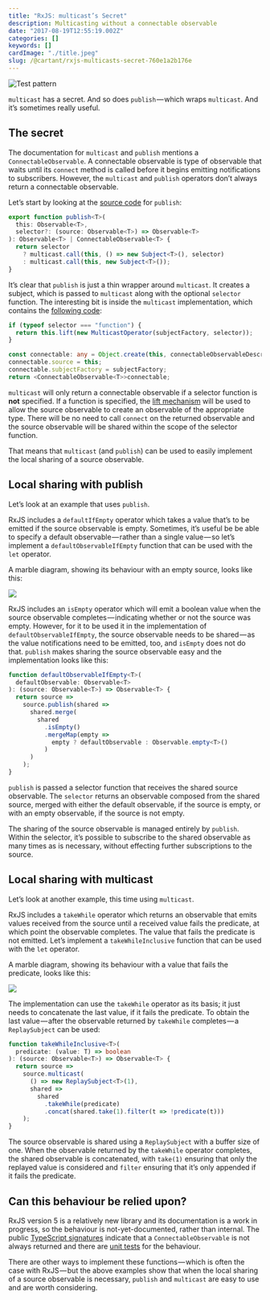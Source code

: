 ```yaml
---
title: "RxJS: multicast’s Secret"
description: Multicasting without a connectable observable
date: "2017-08-19T12:55:19.002Z"
categories: []
keywords: []
cardImage: "./title.jpeg"
slug: /@cartant/rxjs-multicasts-secret-760e1a2b176e
---
```


![Test pattern](title.jpeg "Photo by Tim Mossholder on Unsplash")

`multicast` has a secret. And so does `publish` — which wraps `multicast`. And it’s sometimes really useful.

## The secret

The documentation for `multicast` and `publish` mentions a `ConnectableObservable`. A connectable observable is type of observable that waits until its `connect` method is called before it begins emitting notifications to subscribers. However, the `multicast` and `publish` operators don’t always return a connectable observable.

Let’s start by looking at the [source code](https://github.com/ReactiveX/rxjs/blob/5.4.3/src/operator/publish.ts#L24-L27) for `publish`:

```ts
export function publish<T>(
  this: Observable<T>,
  selector?: (source: Observable<T>) => Observable<T>
): Observable<T> | ConnectableObservable<T> {
  return selector
    ? multicast.call(this, () => new Subject<T>(), selector)
    : multicast.call(this, new Subject<T>());
}
```

It’s clear that `publish` is just a thin wrapper around `multicast`. It creates a subject, which is passed to `multicast` along with the optional `selector` function. The interesting bit is inside the `multicast` implementation, which contains the [following code](https://github.com/ReactiveX/rxjs/blob/5.4.3/src/operator/multicast.ts#L42-L50):

```ts
if (typeof selector === "function") {
  return this.lift(new MulticastOperator(subjectFactory, selector));
}

const connectable: any = Object.create(this, connectableObservableDescriptor);
connectable.source = this;
connectable.subjectFactory = subjectFactory;
return <ConnectableObservable<T>>connectable;
```

`multicast` will only return a connectable observable if a selector function is **not** specified. If a function is specified, the [lift mechanism](https://github.com/ReactiveX/rxjs/issues/60) will be used to allow the source observable to create an observable of the appropriate type. There will be no need to call `connect` on the returned observable and the source observable will be shared within the scope of the selector function.

That means that `multicast` (and `publish`) can be used to easily implement the local sharing of a source observable.

## Local sharing with publish

Let’s look at an example that uses `publish`.

RxJS includes a `defaultIfEmpty` operator which takes a value that’s to be emitted if the source observable is empty. Sometimes, it’s useful be be able to specify a default observable — rather than a single value — so let’s implement a `defaultObservableIfEmpty` function that can be used with the `let` operator.

A marble diagram, showing its behaviour with an empty source, looks like this:

![](diagram-1.png)

RxJS includes an `isEmpty` operator which will emit a boolean value when the source observable completes — indicating whether or not the source was empty. However, for it to be used it in the implementation of `defaultObservableIfEmpty`, the source observable needs to be shared — as the value notifications need to be emitted, too, and `isEmpty` does not do that. `publish` makes sharing the source observable easy and the implementation looks like this:

```ts
function defaultObservableIfEmpty<T>(
  defaultObservable: Observable<T>
): (source: Observable<T>) => Observable<T> {
  return source =>
    source.publish(shared =>
      shared.merge(
        shared
          .isEmpty()
          .mergeMap(empty =>
            empty ? defaultObservable : Observable.empty<T>()
          )
      )
    );
}
```

`publish` is passed a selector function that receives the shared source observable. The `selector` returns an observable composed from the shared source, merged with either the default observable, if the source is empty, or with an empty observable, if the source is not empty.

The sharing of the source observable is managed entirely by `publish`. Within the selector, it’s possible to subscribe to the shared observable as many times as is necessary, without effecting further subscriptions to the source.

## Local sharing with multicast

Let’s look at another example, this time using `multicast`.

RxJS includes a `takeWhile` operator which returns an observable that emits values received from the source until a received value fails the predicate, at which point the observable completes. The value that fails the predicate is not emitted. Let’s implement a `takeWhileInclusive` function that can be used with the `let` operator.

A marble diagram, showing its behaviour with a value that fails the predicate, looks like this:

![](diagram-2.png)

The implementation can use the `takeWhile` operator as its basis; it just needs to concatenate the last value, if it fails the predicate. To obtain the last value — after the observable returned by `takeWhile` completes — a `ReplaySubject` can be used:

```ts
function takeWhileInclusive<T>(
  predicate: (value: T) => boolean
): (source: Observable<T>) => Observable<T> {
  return source =>
    source.multicast(
      () => new ReplaySubject<T>(1),
      shared =>
        shared
          .takeWhile(predicate)
          .concat(shared.take(1).filter(t => !predicate(t)))
    );
}
```

The source observable is shared using a `ReplaySubject` with a buffer size of one. When the observable returned by the `takeWhile` operator completes, the shared observable is concatenated, with `take(1)` ensuring that only the replayed value is considered and `filter` ensuring that it’s only appended if it fails the predicate.

## Can this behaviour be relied upon?

RxJS version 5 is a relatively new library and its documentation is a work in progress, so the behaviour is not-yet-documented, rather than internal. The public [TypeScript signatures](https://github.com/ReactiveX/rxjs/blob/5.4.3/src/operator/multicast.ts#L7-L10) indicate that a `ConnectableObservable` is not always returned and there are [unit tests](https://github.com/ReactiveX/rxjs/blob/5.4.3/spec/operators/multicast-spec.ts#L86-L144) for the behaviour.

There are other ways to implement these functions — which is often the case with RxJS — but the above examples show that when the local sharing of a source observable is necessary, `publish` and `multicast` are easy to use and are worth considering.

